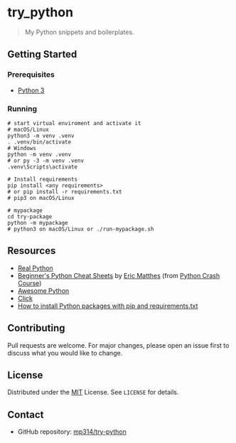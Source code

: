 # try_python

> My Python snippets and boilerplates.

## Getting Started

### Prerequisites

- [Python 3](https://www.python.org/downloads/)

### Running

```shell
# start virtual enviroment and activate it
# macOS/Linux
python3 -m venv .venv
. .venv/bin/activate
# Windows
python -m venv .venv 
# or py -3 -m venv .venv
.venv\Scripts\activate

# Install requirements
pip install <any requirements> 
# or pip install -r requirements.txt
# pip3 on macOS/Linux

# mypackage
cd try-package
python -m mypackage
# python3 on macOS/Linux or ./run-mypackage.sh
```

## Resources

- [Real Python](https://realpython.com/)
- [Beginner's Python Cheat Sheets](https://leanpub.com/beginners-python-cheat-sheets/) by [Eric Matthes](https://github.com/ehmatthes) (from [Python Crash Course](https://ehmatthes.github.io/pcc/cheatsheets/README.html))
- [Awesome Python](https://github.com/vinta/awesome-python)
- [Click](https://click.palletsprojects.com/)
- [How to install Python packages with pip and requirements.txt](https://note.nkmk.me/en/python-pip-install-requirements/)

## Contributing

Pull requests are welcome. For major changes, please open an issue first to discuss what you would like to change.

## License

Distributed under the [MIT](https://choosealicense.com/licenses/mit/) License. See `LICENSE` for details.

## Contact

- GitHub repository: [mp314/try-python](https://github.com/mp314/try-python)

